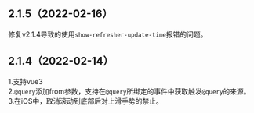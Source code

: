 ## 2.1.5（2022-02-16）
修复v2.1.4导致的使用`show-refresher-update-time`报错的问题。
## 2.1.4（2022-02-14）
1.支持vue3  
2.`@query`添加from参数，支持在`@query`所绑定的事件中获取触发`@query`的来源。  
3.在iOS中，取消滚动到底部后对上滑手势的禁止。  